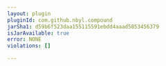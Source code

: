 ```yaml
---
layout: plugin
pluginId: com.github.nbyl.compound
jarSha1: d59b6f523daa155115591ebdd4aaad5853456379
isJarAvailable: true
error: NONE
violations: []

---
```

